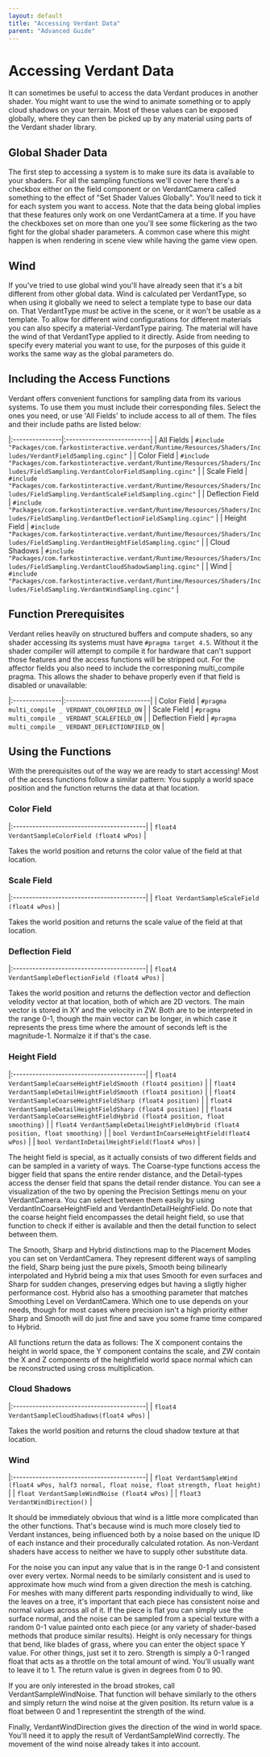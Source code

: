 ```yaml
---
layout: default
title: "Accessing Verdant Data"
parent: "Advanced Guide"
---
```


# Accessing Verdant Data

It can sometimes be useful to access the data Verdant produces in another shader. You might want to use the wind to animate something or to apply cloud shadows on your terrain. Most of these values can be exposed globally, where they can then be picked up by any material using parts of the Verdant shader library.

## Global Shader Data

The first step to accessing a system is to make sure its data is available to your shaders. For all the sampling functions we'll cover here there's a checkbox either on the field component or on VerdantCamera called something to the effect of "Set Shader Values Globally". You'll need to tick it for each system you want to access. Note that the data being global implies that these features only work on one VerdantCamera at a time. If you have the checkboxes set on more than one you'll see some flickering as the two fight for the global shader parameters. A common case where this might happen is when rendering in scene view while having the game view open.

## Wind

If you've tried to use global wind you'll have already seen that it's a bit different from other global data. Wind is calculated per VerdantType, so when using it globally we need to select a template type to base our data on. That VerdantType *must* be active in the scene, or it won't be usable as a template. To allow for different wind configurations for different materials you can also specify a material-VerdantType pairing. The material will have the wind of that VerdantType applied to it directly. Aside from needing to specify every material you want to use, for the purposes of this guide it works the same way as the global parameters do. 

## Including the Access Functions

Verdant offers convenient functions for sampling data from its various systems. To use them you must include their corresponding files. Select the ones you need, or use 'All Fields' to include access to all of them. The files and their include paths are listed below:

|:---------------|:--------------------------|
| All Fields | `#include "Packages/com.farkostinteractive.verdant/Runtime/Resources/Shaders/Includes/VerdantFieldSampling.cginc"` |
| Color Field | `#include "Packages/com.farkostinteractive.verdant/Runtime/Resources/Shaders/Includes/FieldSampling.VerdantColorFieldSampling.cginc"` |
| Scale Field | `#include "Packages/com.farkostinteractive.verdant/Runtime/Resources/Shaders/Includes/FieldSampling.VerdantScaleFieldSampling.cginc"` |
| Deflection Field | `#include "Packages/com.farkostinteractive.verdant/Runtime/Resources/Shaders/Includes/FieldSampling.VerdantDeflectionFieldSampling.cginc"` |
| Height Field | `#include "Packages/com.farkostinteractive.verdant/Runtime/Resources/Shaders/Includes/FieldSampling.VerdantHeightFieldSampling.cginc"` |
| Cloud Shadows | `#include "Packages/com.farkostinteractive.verdant/Runtime/Resources/Shaders/Includes/FieldSampling.VerdantCloudShadowSampling.cginc"` |
| Wind | `#include "Packages/com.farkostinteractive.verdant/Runtime/Resources/Shaders/Includes/FieldSampling.VerdantWindSampling.cginc"` |

## Function Prerequisites

Verdant relies heavily on structured buffers and compute shaders, so any shader accessing its systems must have `#pragma target 4.5`. Without it the shader compiler will attempt to compile it for hardware that can't support those features and the access functions will be stripped out. For the affector fields you also need to include the corresponing multi_compile pragma. This allows the shader to behave properly even if that field is disabled or unavailable:

|:---------------|:--------------------------|
| Color Field | `#pragma multi_compile _ VERDANT_COLORFIELD_ON` |
| Scale Field | `#pragma multi_compile _ VERDANT_SCALEFIELD_ON` |
| Deflection Field | `#pragma multi_compile _ VERDANT_DEFLECTIONFIELD_ON` |

## Using the Functions

With the prerequisites out of the way we are ready to start accessing! Most of the access functions follow a similar pattern: You supply a world space position and the function returns the data at that location. 

### Color Field

|:-----------------------------------------|
| `float4 VerdantSampleColorField (float4 wPos)` |

Takes the world position and returns the color value of the field at that location.

### Scale Field

|:-----------------------------------------|
| `float VerdantSampleScaleField (float4 wPos)` |

Takes the world position and returns the scale value of the field at that location.

### Deflection Field

|:-----------------------------------------|
| `float4 VerdantSampleDeflectionField (float4 wPos)` |

Takes the world position and returns the deflection vector and deflection velodity vector at that location, both of which are 2D vectors. The main vector is stored in XY and the velocity in ZW. Both are to be interpreted in the range 0-1, though the main vector can be longer, in which case it represents the press time where the amount of seconds left is the magnitude-1. Normalze it if that's the case.

### Height Field

|:-----------------------------------------|
| `float4 VerdantSampleCoarseHeightFieldSmooth (float4 position)` |
| `float4 VerdantSampleDetailHeightFieldSmooth (float4 position)` |
| `float4 VerdantSampleCoarseHeightFieldSharp (float4 position)` |
| `float4 VerdantSampleDetailHeightFieldSharp (float4 position)` |
| `float4 VerdantSampleCoarseHeightFieldHybrid (float4 position, float smoothing)` |
| `float4 VerdantSampleDetailHeightFieldHybrid (float4 position, float smoothing)` |
| `bool VerdantInCoarseHeightField(float4 wPos)` |
| `bool VerdantInDetailHeightField(float4 wPos)` |

The height field is special, as it actually consists of two different fields and can be sampled in a variety of ways. The Coarse-type functions access the bigger field that spans the entire render distance, and the Detail-types access the denser field that spans the detail render distance. You can see a visualization of the two by opening the Precision Settings menu on your VerdantCamera. You can select between them easily by using VerdantInCoarseHeightField and VerdantInDetailHeightField. Do note that the coarse height field encompasses the detail height field, so use that function to check if either is available and then the detail function to select between them.

The Smooth, Sharp and Hybrid distinctions map to the Placement Modes you can set on VerdantCamera. They represent different ways of sampling the field, Sharp being just the pure pixels, Smooth being bilinearly interpolated and Hybrid being a mix that uses Smooth for even surfaces and Sharp for sudden changes, preserving edges but having a sligtly higher performance cost. Hybrid also has a smoothing parameter that matches Smoothing Level on VerdantCamera. Which one to use depends on your needs, though for most cases where precision isn't a high priority either Sharp and Smooth will do just fine and save you some frame time compared to Hybrid.

All functions return the data as follows: The X component contains the height in world space, the Y component contains the scale, and ZW contain the X and Z components of the heightfield world space normal which can be reconstructed using cross multiplication.

### Cloud Shadows

|:-----------------------------------------|
| `float4 VerdantSampleCloudShadows(float4 wPos)` |

Takes the world position and returns the cloud shadow texture at that location.

### Wind

|:-----------------------------------------|
| `float VerdantSampleWind (float4 wPos, half3 normal, float noise, float strength, float height)` |
| `float VerdantSampleWindNoise (float4 wPos)` |
| `float3 VerdantWindDirection()` |

It should be immediately obvious that wind is a little more complicated than the other functions. That's because wind is much more closely tied to Verdant instances, being influenced both by a noise based on the unique ID of each instance and their procedurally calculated rotation. As non-Verdant shaders have access to neither we have to supply other substitute data.

For the noise you can input any value that is in the range 0-1 and consistent over every vertex. Normal needs to be similarly consistent and is used to approximate how much wind from a given direction the mesh is catching. For meshes with many different parts responding individually to wind, like the leaves on a tree, it's important that each piece has consistent noise and normal values across all of it. If the piece is flat you can simply use the surface normal, and the noise can be sampled from a special texture with a random 0-1 value painted onto each piece (or any variety of shader-based methods that produce similar results). Height is only necessary for things that bend, like blades of grass, where you can enter the object space Y value. For other things, just set it to zero. Strength is simply a 0-1 ranged float that acts as a throttle on the total amount of wind. You'll usually want to leave it to 1. The return value is given in degrees from 0 to 90.

If you are only interested in the broad strokes, call VerdantSampleWindNoise. That function will behave similarly to the others and simply return the wind noise at the given position. Its return value is a float between 0 and 1 representint the strength of the wind.

Finally, VerdantWindDirection gives the direction of the wind in world space. You'll need it to apply the result of VerdantSampleWind correctly. The movement of the wind noise already takes it into account.